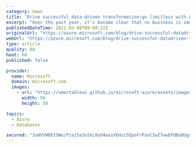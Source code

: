 ```yaml
---
category: news
title: "Drive successful data-driven transformation—go limitless with Azure data"
excerpt: "Over the past year, it's become clear that no business is immune to sudden changes. Embracing data as a strategic asset is key to remaining agile amidst uncertainty. "
publishedDateTime: 2021-03-08T09:00:22Z
originalUrl: "https://azure.microsoft.com/blog/drive-successful-datadriven-transformation-go-limitless-with-azure-data/"
webUrl: "https://azure.microsoft.com/blog/drive-successful-datadriven-transformation-go-limitless-with-azure-data/"
type: article
quality: 68
heat: 68
published: false

provider:
  name: Microsoft
  domain: microsoft.com
  images:
    - url: "https://smartableai.github.io/microsoft-azure/assets/images/organizations/microsoft.com-50x50.jpg"
      width: 50
      height: 50

topics:
  - Azure
  - Databases

secured: "1oHVVW8EtSWo/Pzaj5a3utkL8uO4axsVEHzc5QpoFrPavCIwZfwwEFOBaDUgdkxEpo6vrs23aYAnf/E0wDydGSc6BeikGuhcZNLX5fPFaAOZNQ799Vt2RYW79sJgf0TI8UIHTunghNYzPk8sFguxnQ76hY2adqOm3KoQe8Xgk65j56FbMO+CuVZluqwNTDL8Jp1unDW7EPINTRep2LnZ7HVnZd1bd4zaQw4ATlS+Q+wyvU+e2ku74NokxajirMz2jSlRpjkGiMNWCumLBW9KDLNFFjvLJvw2qzMnwujk+ZEbzCwtGWmv7DsRfw1xpvKU9CzUM2Dlwj/q1lrs+G/C3vDcqfDdCHIJuOItFliUIBI=;qwEt8WN8wL5/fmcUW/LJVw=="
---
```



